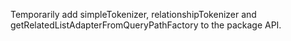 Temporarily add simpleTokenizer, relationshipTokenizer and getRelatedListAdapterFromQueryPathFactory to the package API.